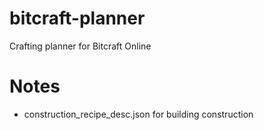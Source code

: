 # bitcraft-planner
Crafting planner for Bitcraft Online

# Notes
- construction_recipe_desc.json for building construction

